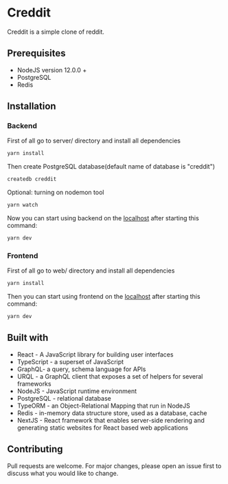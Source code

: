 # Creddit

Creddit is a simple clone of reddit.

## Prerequisites

* NodeJS version 12.0.0 +
* PostgreSQL
* Redis

## Installation
### Backend
First of all go to server/ directory and install all dependencies
```bash
yarn install
```
Then create PostgreSQL database(default name of database is "creddit")
```bash
createdb creddit 
```
Optional: turning on nodemon tool
```bash
yarn watch
```
Now you can start using backend on the [localhost](http://localhost:4000/graphql) after starting this command:
```bash
yarn dev
```
### Frontend

First of all go to web/ directory and install all dependencies

```bash
yarn install
```
Then you can start using frontend on the [localhost](http://localhost:3000) after starting this command:
```bash
yarn dev
```


## Built with
* React - A JavaScript library for building user interfaces
* TypeScript - a superset of JavaScript
* GraphQL- a query, schema language for APIs 
* URQL - a GraphQL client that exposes a set of helpers for several frameworks
* NodeJS - JavaScript runtime environment
* PostgreSQL - relational database
* TypeORM - an Object-Relational Mapping that run in NodeJS
* Redis - in-memory data structure store, used as a database, cache
* NextJS - React framework that enables server-side rendering and generating static websites for React based web applications



## Contributing
Pull requests are welcome. For major changes, please open an issue first to discuss what you would like to change.



